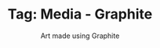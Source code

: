---
layout: portfolio
title: 'Tag: Media - Graphite'
subtitle: Art made using Graphite
permalink: /portfolio/tags/media/graphite
type: tag
uid: graphite
pagination:
    enabled: true
    tag: [graphite]
---